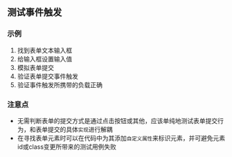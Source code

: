 ## 测试事件触发

### 示例

1. 找到表单文本输入框
2. 给输入框设置输入值
3. 模拟表单提交
4. 验证表单提交事件触发
5. 验证事件触发所携带的负载正确


### 注意点

- 无需判断表单的提交方式是通过点击按钮或其他，应该单纯地测试表单提交行为，和表单提交的具体`实现`进行解耦
- 在寻找表单元素时可以在代码中为其添加`自定义属性`来标识元素，并可避免元素id或class变更所带来的测试用例失败